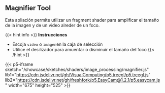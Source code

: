 ## Magnifier Tool

Esta apliación permite utilizar un fragment shader para amplificar el tamaño de la imagen  y de un video alreder de un foco.

{{< hint info >}} **Instrucciones**
- Escoja `video` o `imagen`en la caja de selección
- Utilice el desilizador para amuentar o disminuir el tamaño del foco
{{< /hint >}} 

{{< p5-iframe sketch="/showcase/sketches/shaders/image_processing/magnifier.js" lib1="https://cdn.jsdelivr.net/gh/VisualComputing/p5.treegl/p5.treegl.js" lib2="https://cdn.jsdelivr.net/gh/freshfork/p5.EasyCam@1.2.1/p5.easycam.js" width="675" height="525" >}}